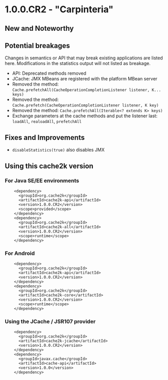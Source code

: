 # 1.0.0.CR2 - "Carpinteria"

## New and Noteworthy



## Potential breakages

Changes in semantics or API that may break existing applications are listed here. 
Modifications in the statistics output will not listed as breakage.

- API: Deprecated methods removed
- JCache: JMX MBeans are registered with the platform MBean server
- Removed the method: `Cache.prefetchAll(CacheOperationCompletionListener listener, K... keys)`
- Removed the method: `Cache.prefetch(CacheOperationCompletionListener listener, K key)`
- Removed the method: `Cache.prefetchAll(Iterable<? extends K> keys)`
- Exchange parameters at the cache methods and put the listener last: `loadAll`, `realoadAll`, `prefetchAll`

## Fixes and Improvements

- `disableStatistics(true)` also disables JMX  

## Using this cache2k version

### For Java SE/EE environments

````
    <dependency>
      <groupId>org.cache2k</groupId>
      <artifactId>cache2k-api</artifactId>
      <version>1.0.0.CR2</version>
      <scope>provided</scope>
    </dependency>
    <dependency>
      <groupId>org.cache2k</groupId>
      <artifactId>cache2k-all</artifactId>
      <version>1.0.0.CR2</version>
      <scope>runtime</scope>
    </dependency>
````

### For Android

````
    <dependency>
      <groupId>org.cache2k</groupId>
      <artifactId>cache2k-api</artifactId>
      <version>1.0.0.CR2</version>
    </dependency>
    <dependency>
      <groupId>org.cache2k</groupId>
      <artifactId>cache2k-core</artifactId>
      <version>1.0.0.CR2</version>
      <scope>runtime</scope>
    </dependency>
````

### Using the JCache / JSR107 provider

````
    <dependency>
      <groupId>org.cache2k</groupId>
      <artifactId>cache2k-jcache</artifactId>
      <version>1.0.0.CR2</version>
    </dependency>
    <dependency>
      <groupId>javax.cache</groupId>
      <artifactId>cache-api</artifactId>
      <version>1.0.0</version>
    </dependency>
````
